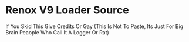 # Renox V9 Loader Source
If You Skid This Give Credits Or Gay
(This Is Not To Paste, Its Just For Big Brain Peaople Who Call It A Logger Or Rat)
